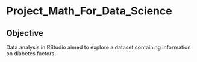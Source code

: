 # Project_Math_For_Data_Science

## Objective

Data analysis in RStudio aimed to explore a dataset containing information on diabetes factors.
